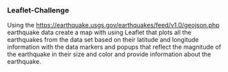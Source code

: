 ### Leaflet-Challenge

Using the https://earthquake.usgs.gov/earthquakes/feed/v1.0/geojson.php earthquake data create a map with using Leaflet that plots all the earthquakes from the data set based on their latitude and longitude information with the data markers and popups that reflect the magnitude of the earthquake in their size and color and provide information about the earthquake.   
